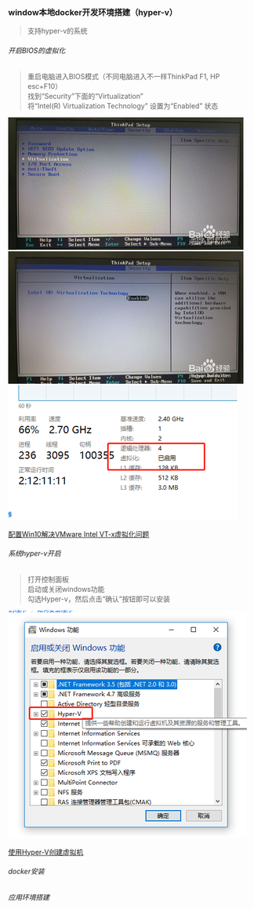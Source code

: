 ### window本地docker开发环境搭建（hyper-v）

>支持hyper-v的系统

###### 开启BIOS的虚拟化
>重启电脑进入BIOS模式（不同电脑进入不一样ThinkPad F1, HP esc+F10）  
找到“Security”下面的“Virtualization”  
将“Intel(R) Virtualization Technology” 设置为“Enabled” 状态

![image](../image/BIOS设置虚拟化1.jpg)
![image](../image/BIOS设置虚拟化.jpg)
![image](../image/任务管理器.png)

[配置Win10解决VMware Intel VT-x虚拟化问题](https://jingyan.baidu.com/album/4b52d702a3e0aafc5d774b7c.html?picindex=1)

###### 系统hyper-v开启
>打开控制面板  
启动或关闭windows功能  
勾选Hyper-v，然后点击“确认”按钮即可以安装

![image](../image/hyper-v.png)

[使用Hyper-V创建虚拟机](https://www.cnblogs.com/masterwen/p/4230385.html)

###### docker安装

###### 应用环境搭建

